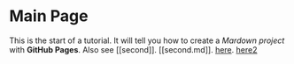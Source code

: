 # Main Page
This is the start of a tutorial. It will tell you how to create a *Mardown project* with **GitHub Pages**.
Also see [[second]]. [[second.md]]. [here](second). [here2](second.md)
